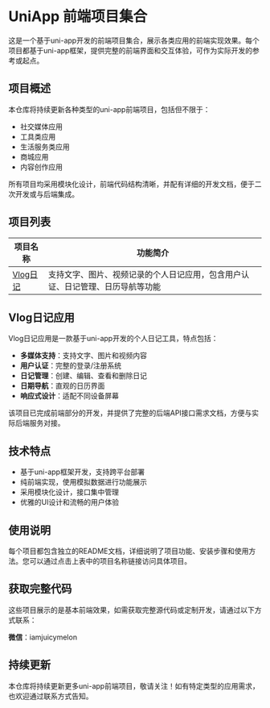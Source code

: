 # UniApp 前端项目集合

这是一个基于uni-app开发的前端项目集合，展示各类应用的前端实现效果。每个项目都基于uni-app框架，提供完整的前端界面和交互体验，可作为实际开发的参考或起点。

## 项目概述

本仓库将持续更新各种类型的uni-app前端项目，包括但不限于：
- 社交媒体应用
- 工具类应用
- 生活服务类应用
- 商城应用
- 内容创作应用

所有项目均采用模块化设计，前端代码结构清晰，并配有详细的开发文档，便于二次开发或与后端集成。

## 项目列表

| 项目名称 | 功能简介 |
|---------|---------|
| [Vlog日记](https://github.com/HovanZhang2k/uniapp/tree/main/vlog-diary) | 支持文字、图片、视频记录的个人日记应用，包含用户认证、日记管理、日历导航等功能 |

## Vlog日记应用

Vlog日记应用是一款基于uni-app开发的个人日记工具，特点包括：

- **多媒体支持**：支持文字、图片和视频内容
- **用户认证**：完整的登录/注册系统
- **日记管理**：创建、编辑、查看和删除日记
- **日期导航**：直观的日历界面
- **响应式设计**：适配不同设备屏幕

该项目已完成前端部分的开发，并提供了完整的后端API接口需求文档，方便与实际后端服务对接。

## 技术特点

- 基于uni-app框架开发，支持跨平台部署
- 纯前端实现，使用模拟数据进行功能展示
- 采用模块化设计，接口集中管理
- 优雅的UI设计和流畅的用户体验

## 使用说明

每个项目都包含独立的README文档，详细说明了项目功能、安装步骤和使用方法。您可以通过点击上表中的项目名称链接访问具体项目。

## 获取完整代码

这些项目展示的是基本前端效果，如需获取完整源代码或定制开发，请通过以下方式联系：

**微信**：iamjuicymelon

## 持续更新

本仓库将持续更新更多uni-app前端项目，敬请关注！如有特定类型的应用需求，也欢迎通过联系方式告知。
